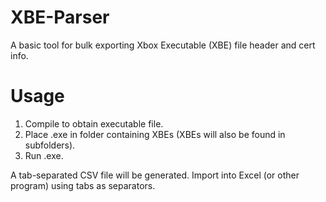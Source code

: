 # XBE-Parser
A basic tool for bulk exporting Xbox Executable (XBE) file header and cert info.

# Usage
1. Compile to obtain executable file.
2. Place .exe in folder containing XBEs (XBEs will also be found in subfolders).
3. Run .exe. 

A tab-separated CSV file will be generated. Import into Excel (or other program) using tabs as separators.
